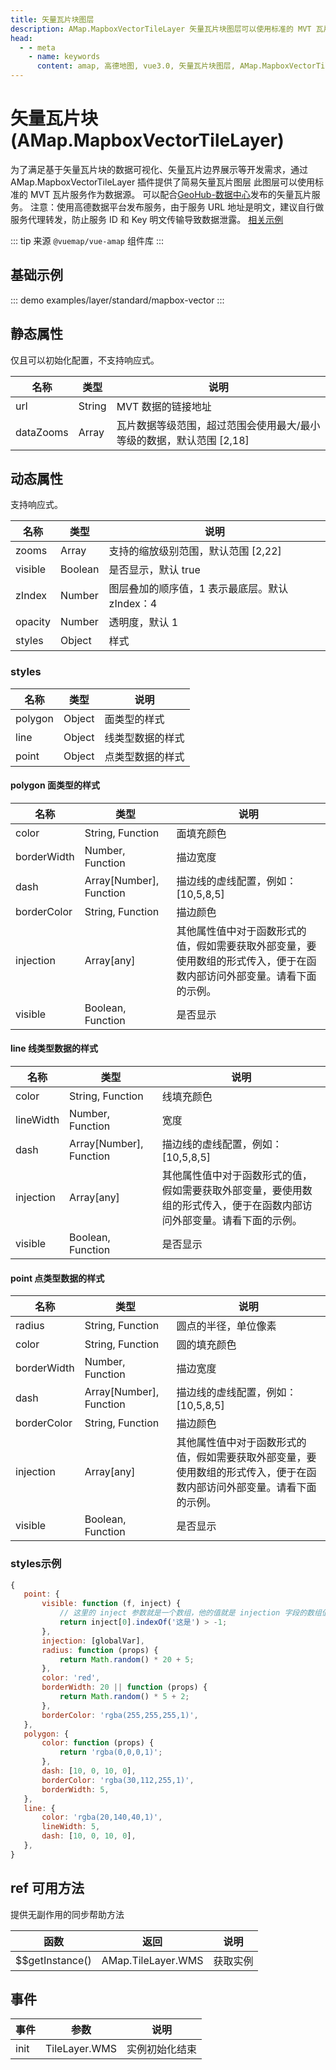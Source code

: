 ```yaml
---
title: 矢量瓦片块图层
description: AMap.MapboxVectorTileLayer 矢量瓦片块图层可以使用标准的 MVT 瓦片服务作为数据源
head:
  - - meta
    - name: keywords
      content: amap, 高德地图, vue3.0, 矢量瓦片块图层, AMap.MapboxVectorTileLayer
---
```


# 矢量瓦片块 (AMap.MapboxVectorTileLayer)
为了满足基于矢量瓦片块的数据可视化、矢量瓦片边界展示等开发需求，通过 AMap.MapboxVectorTileLayer 插件提供了简易矢量瓦片图层
此图层可以使用标准的 MVT 瓦片服务作为数据源。
可以配合[GeoHub-数据中心](https://geohub.amap.com/)发布的矢量瓦片服务。 注意：使用高德数据平台发布服务，由于服务 URL 地址是明文，建议自行做服务代理转发，防止服务 ID 和 Key 明文传输导致数据泄露。
[相关示例](https://lbs.amap.com/demo/jsapi-v2/example/thirdlayer/mvt-layer)

::: tip
来源 ```@vuemap/vue-amap``` 组件库
:::

## 基础示例

::: demo
examples/layer/standard/mapbox-vector
:::


## 静态属性
仅且可以初始化配置，不支持响应式。

名称 | 类型 | 说明
---|---|---|
url | String | MVT 数据的链接地址
dataZooms | Array | 瓦片数据等级范围，超过范围会使用最大/最小等级的数据，默认范围 [2,18]

## 动态属性
支持响应式。

名称 | 类型 | 说明
---|---|---|
zooms | Array | 支持的缩放级别范围，默认范围 [2,22]
visible | Boolean | 是否显示，默认 true
zIndex | Number | 图层叠加的顺序值，1 表示最底层。默认 zIndex：4
opacity | Number | 透明度，默认 1
styles | Object | 样式

### styles
名称 | 类型 | 说明
---|---|---|
polygon | Object | 面类型的样式
line | Object | 线类型数据的样式
point | Object | 点类型数据的样式

#### polygon 面类型的样式
名称 | 类型 | 说明
---|---|---|
color | String, Function | 面填充颜色
borderWidth | Number, Function | 描边宽度
dash | Array[Number], Function | 描边线的虚线配置，例如： [10,5,8,5]
borderColor | String, Function | 描边颜色
injection | Array[any] | 其他属性值中对于函数形式的值，假如需要获取外部变量，要使用数组的形式传入，便于在函数内部访问外部变量。请看下面的示例。
visible | Boolean, Function | 是否显示

#### line 线类型数据的样式
名称 | 类型 | 说明
---|---|---|
color | String, Function | 线填充颜色
lineWidth | Number, Function | 宽度
dash | Array[Number], Function | 描边线的虚线配置，例如： [10,5,8,5]
injection | Array[any] | 其他属性值中对于函数形式的值，假如需要获取外部变量，要使用数组的形式传入，便于在函数内部访问外部变量。请看下面的示例。
visible | Boolean, Function | 是否显示

#### point 点类型数据的样式
名称 | 类型 | 说明
---|---|---|
radius | String, Function | 圆点的半径，单位像素
color | String, Function | 圆的填充颜色
borderWidth | Number, Function | 描边宽度
dash | Array[Number], Function | 描边线的虚线配置，例如： [10,5,8,5]
borderColor | String, Function | 描边颜色
injection | Array[any] | 其他属性值中对于函数形式的值，假如需要获取外部变量，要使用数组的形式传入，便于在函数内部访问外部变量。请看下面的示例。
visible | Boolean, Function | 是否显示


### styles示例
```js
{
   point: {
       visible: function (f, inject) {
           // 这里的 inject 参数就是一个数组，他的值就是 injection 字段的数组值：[visis]。
           return inject[0].indexOf('这是') > -1;
       },
       injection: [globalVar],
       radius: function (props) {
           return Math.random() * 20 + 5;
       },
       color: 'red',
       borderWidth: 20 || function (props) {
           return Math.random() * 5 + 2;
       },
       borderColor: 'rgba(255,255,255,1)',
   },
   polygon: {
       color: function (props) {
           return 'rgba(0,0,0,1)';
       },
       dash: [10, 0, 10, 0],
       borderColor: 'rgba(30,112,255,1)',
       borderWidth: 5,
   },
   line: {
       color: 'rgba(20,140,40,1)',
       lineWidth: 5,
       dash: [10, 0, 10, 0],
   },
}
```

## ref 可用方法
提供无副作用的同步帮助方法

函数 | 返回 | 说明
---|---|---|
$$getInstance() | AMap.TileLayer.WMS | 获取实例

## 事件

事件 | 参数 | 说明
---|---|---|
init | TileLayer.WMS | 实例初始化结束

